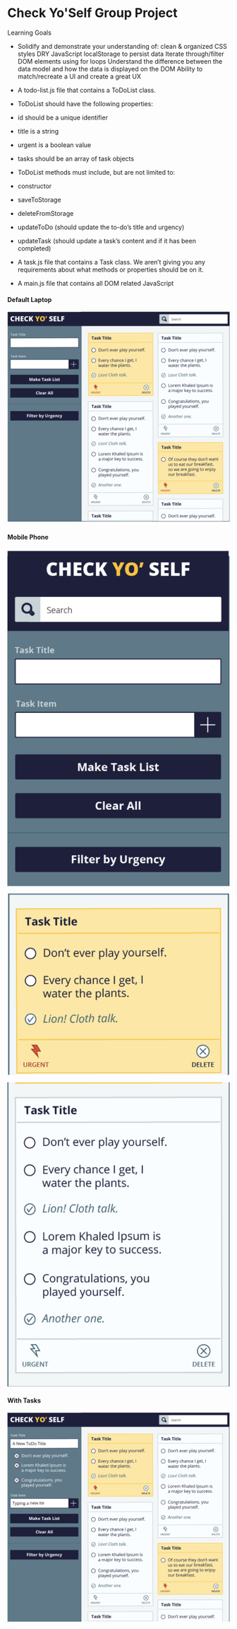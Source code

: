 # Check Yo'Self Group Project
Learning Goals
- Solidify and demonstrate your understanding of:
clean & organized CSS styles
DRY JavaScript
localStorage to persist data
Iterate through/filter DOM elements using for loops
Understand the difference between the data model and how the data is displayed on the DOM
Ability to match/recreate a UI and create a great UX


- A todo-list.js file that contains a ToDoList class.
- ToDoList should have the following properties:

- id should be a unique identifier
- title is a string
- urgent is a boolean value
- tasks should be an array of task objects
- ToDoList methods must include, but are not limited to:
- constructor
- saveToStorage
- deleteFromStorage
- updateToDo (should update the to-do’s title and urgency)
- updateTask (should update a task’s content and if it has been completed)
- A task.js file that contains a Task class. We aren’t giving you any
 requirements about what methods or properties should be on it.
- A main.js file that contains all DOM related JavaScript

#### Default Laptop
![default](./image/checkYOself-default.png)

#### Mobile Phone

![Mobile](./image/checkYOself-mobile1.png)


![Mobile](./image/checkYOself-moble2.png)

![Mobile](./image/checkYOself-moble3.png)

#### With Tasks

![With Tasks](./image/checkYOself-withTasks.png)

